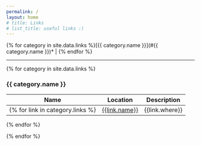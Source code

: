 ```yaml
---
permalink: /
layout: home
# title: Links
# list_title: useful links :)
---
```


{% for category in site.data.links %}[{{ category.name }}](#{{ category.name }})* | {% endfor %}

***

{% for category in site.data.links %}

### {{ category.name }} <a name="{{ category.name }}">

| Name | Location | Description |
| --- | --- | --- |
{% for link in category.links %} | [{{link.name}}]({{link.url}}) | {{link.where}} | {{link.info}} |
{% endfor %}

{% endfor %}
